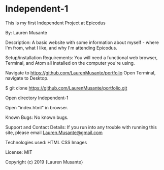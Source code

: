 # Independent-1

This is my first Independent Project at Epicodus

By: Lauren Musante

Description: 
A basic website with some information about myself - where I'm from, what I like, and why I'm attending Epicodus.

Setup/installation Requirements: 
You will need a functional web browser, Terminal, and Atom all installed on the computer you're using.

Navigate to https://github.com/LaurenMusante/portfolio
Open Terminal, navigate to Desktop.

$ git clone https://github.com/LaurenMusante/portfolio.git

Open directory Independent-1

Open "index.html" in browser. 

Known Bugs: 
No known bugs.

Support and Contact Details: 
If you run into any trouble with running this site, please email Lauren.Musante@gmail.com

Technologies used:
HTML
CSS
Images

License:
MIT

Copyright (c) 2019 {Lauren Musante}
